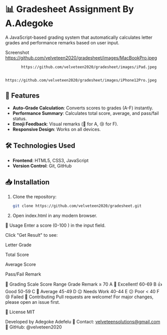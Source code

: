 # 📊 Gradesheet Assignment By A.Adegoke

A JavaScript-based grading system that automatically calculates letter grades and performance remarks based on user input.

Screenshot https://github.com/velveteen2020/gradesheet/images/MacBookPro.jpeg
           
           https://github.com/velveteen2020/gradesheet/images/iPad.jpeg

           https://github.com/velveteen2020/gradesheet/images/iPhone12Pro.jpeg


## 🚀 Features
- **Auto-Grade Calculation**: Converts scores to grades (A-F) instantly.
- **Performance Summary**: Calculates total score, average, and pass/fail status.
- **Emoji Feedback**: Visual remarks (🎉 for A, 😢 for F).
- **Responsive Design**: Works on all devices.

## 🛠️ Technologies Used
- **Frontend**: HTML5, CSS3, JavaScript
- **Version Control**: Git, GitHub

## 📥 Installation
1. Clone the repository:
   ```bash
   git clone https://github.com/velveteen2020/gradesheet.git

2. Open index.html in any modern browser.

🎯 Usage
Enter a score (0-100 ) in the input field.

Click "Get Result" to see:

Letter Grade

Total Score

Average Score

Pass/Fail Remark

📝 Grading Scale
Score Range Grade Remark
≥ 70  A  🎉 Excellent!
60-69 B  👍 Good
50-59 C  🙂 Average
45-49 D  😐 Needs Work
40-44 E  😕 Poor
< 40  F  😢 Failed
🤝 Contributing
Pull requests are welcome! For major changes, please open an issue first.

📜 License
MIT

Developed by Adegoke Adefelu
📧 Contact: velveteensolutions@gmail.com
🔗 GitHub: @velveteen2020

